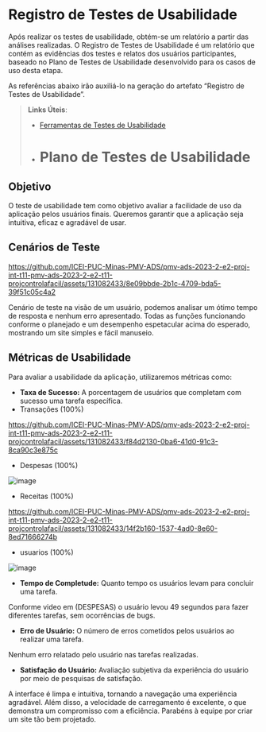 # Registro de Testes de Usabilidade

Após realizar os testes de usabilidade, obtém-se um relatório a partir das análises realizadas. O Registro de Testes de Usabilidade é um relatório que contém as evidências dos testes e relatos dos usuários participantes, baseado no Plano de Testes de Usabilidade desenvolvido para os casos de uso desta etapa.

As referências abaixo irão auxiliá-lo na geração do artefato “Registro de Testes de Usabilidade”.

> **Links Úteis**:
> - [Ferramentas de Testes de Usabilidade](https://www.usability.gov/how-to-and-tools/resources/templates.html)
>
> - # Plano de Testes de Usabilidade

## Objetivo

O teste de usabilidade tem como objetivo avaliar a facilidade de uso da aplicação pelos usuários finais. Queremos garantir que a aplicação seja intuitiva, eficaz e agradável de usar.

## Cenários de Teste

https://github.com/ICEI-PUC-Minas-PMV-ADS/pmv-ads-2023-2-e2-proj-int-t11-pmv-ads-2023-2-e2-t11-projcontrolafacil/assets/131082433/8e09bbde-2b1c-4709-bda5-39f51c05c4a2

Cenário de teste na visão de um usuário, podemos analisar um ótimo tempo de resposta e nenhum erro apresentado. Todas as funções funcionando conforme o planejado e um desempenho espetacular acima do esperado, mostrando um site simples e fácil manuseio.

## Métricas de Usabilidade
Para avaliar a usabilidade da aplicação, utilizaremos métricas como:
-	**Taxa de Sucesso:** A porcentagem de usuários que completam com sucesso uma tarefa específica.
-	Transações (100%)

https://github.com/ICEI-PUC-Minas-PMV-ADS/pmv-ads-2023-2-e2-proj-int-t11-pmv-ads-2023-2-e2-t11-projcontrolafacil/assets/131082433/f84d2130-0ba6-41d0-91c3-8ca90c3e875c

-	Despesas (100%)

![image](https://github.com/ICEI-PUC-Minas-PMV-ADS/pmv-ads-2023-2-e2-proj-int-t11-pmv-ads-2023-2-e2-t11-projcontrolafacil/assets/131082433/8817246d-7c74-46a1-9635-6eb9da26c916)

- Receitas (100%)

https://github.com/ICEI-PUC-Minas-PMV-ADS/pmv-ads-2023-2-e2-proj-int-t11-pmv-ads-2023-2-e2-t11-projcontrolafacil/assets/131082433/14f2b160-1537-4ad0-8e60-8ed71666274b

-	usuarios (100%)

![image](https://github.com/ICEI-PUC-Minas-PMV-ADS/pmv-ads-2023-2-e2-proj-int-t11-pmv-ads-2023-2-e2-t11-projcontrolafacil/assets/131082433/92861b23-f4ee-40be-a18e-28baec3e19cc)

-	**Tempo de Completude:** Quanto tempo os usuários levam para concluir uma tarefa.

Conforme video em (DESPESAS) o usuário levou 49 segundos para fazer diferentes tarefas, sem ocorrências de bugs.

-	**Erro de Usuário:** O número de erros cometidos pelos usuários ao realizar uma tarefa.

Nenhum erro relatado pelo usuário nas tarefas realizadas.

-	**Satisfação do Usuário:** Avaliação subjetiva da experiência do usuário por meio de pesquisas de satisfação.

A interface é limpa e intuitiva, tornando a navegação uma experiência agradável.  Além disso, a velocidade de carregamento é excelente, o que demonstra um compromisso com a eficiência. Parabéns à equipe por criar um site tão bem projetado.

